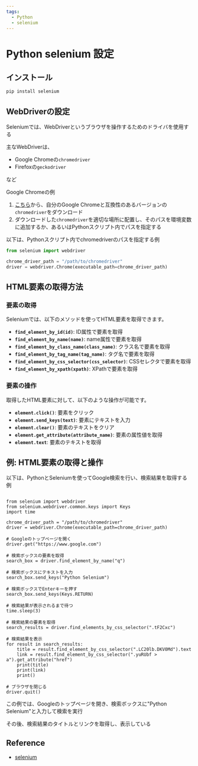 ```yaml
---
tags:
  - Python
  - selenium
---
```

# Python selenium 設定

## インストール
```py
pip install selenium
```

## WebDriverの設定

Seleniumでは、WebDriverというブラウザを操作するためのドライバを使用する

主なWebDriverは、
- Google Chromeの`chromedriver`
- Firefoxの`geckodriver`

など

Google Chromeの例

1. [こちら](https://sites.google.com/a/chromium.org/chromedriver/downloads)から、自分のGoogle Chromeと互換性のあるバージョンの`chromedriver`をダウンロード
2. ダウンロードした`chromedriver`を適切な場所に配置し、そのパスを環境変数に追加するか、あるいはPythonスクリプト内でパスを指定する

以下は、Pythonスクリプト内でchromedriverのパスを指定する例

```py
from selenium import webdriver

chrome_driver_path = "/path/to/chromedriver"
driver = webdriver.Chrome(executable_path=chrome_driver_path)
```

## HTML要素の取得方法
### **要素の取得**

Seleniumでは、以下のメソッドを使ってHTML要素を取得できます。

- **`find_element_by_id(id)`**: ID属性で要素を取得
- **`find_element_by_name(name)`**: name属性で要素を取得
- **`find_element_by_class_name(class_name)`**: クラス名で要素を取得
- **`find_element_by_tag_name(tag_name)`**: タグ名で要素を取得
- **`find_element_by_css_selector(css_selector)`**: CSSセレクタで要素を取得
- **`find_element_by_xpath(xpath)`**: XPathで要素を取得

### **要素の操作**

取得したHTML要素に対して、以下のような操作が可能です。

- **`element.click()`**: 要素をクリック
- **`element.send_keys(text)`**: 要素にテキストを入力
- **`element.clear()`**: 要素のテキストをクリア
- **`element.get_attribute(attribute_name)`**: 要素の属性値を取得
- **`element.text`**: 要素のテキストを取得

## 例: HTML要素の取得と操作

以下は、PythonとSeleniumを使ってGoogle検索を行い、検索結果を取得する例

```PY

from selenium import webdriver
from selenium.webdriver.common.keys import Keys
import time

chrome_driver_path = "/path/to/chromedriver"
driver = webdriver.Chrome(executable_path=chrome_driver_path)

# Googleのトップページを開く
driver.get("https://www.google.com")

# 検索ボックスの要素を取得
search_box = driver.find_element_by_name("q")

# 検索ボックスにテキストを入力
search_box.send_keys("Python Selenium")

# 検索ボックスでEnterキーを押す
search_box.send_keys(Keys.RETURN)

# 検索結果が表示されるまで待つ
time.sleep(3)

# 検索結果の要素を取得
search_results = driver.find_elements_by_css_selector(".tF2Cxc")

# 検索結果を表示
for result in search_results:
    title = result.find_element_by_css_selector(".LC20lb.DKV0Md").text
    link = result.find_element_by_css_selector(".yuRUbf > a").get_attribute("href")
    print(title)
    print(link)
    print()

# ブラウザを閉じる
driver.quit()
```

この例では、Googleのトップページを開き、検索ボックスに"Python Selenium"と入力して検索を実行

その後、検索結果のタイトルとリンクを取得し、表示している

## Reference
- [selenium](https://www.selenium.dev/)